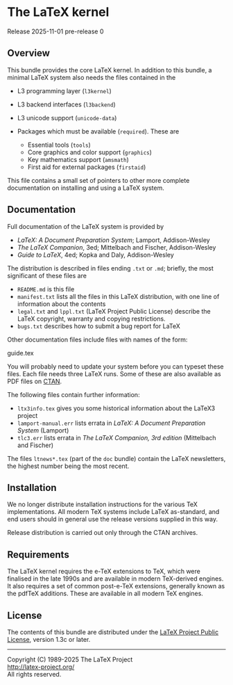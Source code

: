 The LaTeX kernel
================

Release 2025-11-01 pre-release 0

Overview
--------

This bundle provides the core LaTeX kernel. In addition to this bundle,
a minimal LaTeX system also needs the files contained in the


- L3 programming layer (`l3kernel`)
- L3 backend interfaces (`l3backend`)
- L3 unicode support (`unicode-data`)

- Packages which must be available (`required`). These are
  - Essential tools (`tools`)
  - Core graphics and color support (`graphics`)
  - Key mathematics support (`amsmath`)
  - First aid for external packages (`firstaid`)

This file contains a small set of pointers to other more complete
documentation on installing and using a LaTeX system.

Documentation
-------------

Full documentation of the LaTeX system is provided by

- _LaTeX: A Document Preparation System_; Lamport, Addison-Wesley
- _The LaTeX Companion_, 3ed; Mittelbach and Fischer, Addison-Wesley
- _Guide to LaTeX_, 4ed; Kopka and Daly, Addison-Wesley

The distribution is described in files ending `.txt` or `.md`; briefly,
the most significant of these files are

- `README.md` is this file
- `manifest.txt` lists all the files in this LaTeX distribution,
   with one line of information about the contents
- `legal.txt` and `lppl.txt` (LaTeX Project Public License) describe the
   LaTeX copyright, warranty and copying restrictions.
- `bugs.txt` describes how to submit a bug report for LaTeX

Other documentation files include files with names of the form:

   <xxx>guide.tex

You will probably need to update your system before you can typeset
these files.  Each file needs three LaTeX runs.  Some of these are
also available as PDF files on [CTAN](https://www.ctan.org).

The following files contain further information:

- `ltx3info.tex` gives you some historical information about the LaTeX3
   project
- `lamport-manual.err` lists errata in _LaTeX: A Document Preparation System_ (Lamport)
- `tlc3.err` lists errata in _The LaTeX Companion, 3rd edition_  (Mittelbach and Fischer)

The files `ltnews*.tex` (part of the `doc` bundle) contain the LaTeX
newsletters, the highest number being the most recent.

Installation
------------

We no longer distribute installation instructions for the various TeX
implementations. All modern TeX systems include LaTeX as-standard, and end
users should in general use the release versions supplied in this way.

Release distribution is carried out only through the CTAN archives.

Requirements
------------

The LaTeX kernel requires the e-TeX extensions to TeX, which were finalised
in the late 1990s and are available in modern TeX-derived engines. It also
requires a set of common post-e-TeX extensions, generally known as the
pdfTeX additions. These are available in all modern TeX engines.

License
-------

The contents of this bundle are distributed under the [LaTeX Project
Public License](https://www.latex-project.org/lppl/lppl-1-3c/),
version 1.3c or later.

-----

<p>Copyright (C) 1989-2025 The LaTeX Project <br />
<a href="http://latex-project.org/">http://latex-project.org/</a> <br />
All rights reserved.</p>

